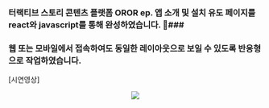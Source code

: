 ### 터랙티브 스토리 콘텐츠 플랫폼 OROR ep. 앱 소개 및 설치 유도 페이지를 react와 javascript를 통해 완성하였습니다. 🎈###

### 웹 또는 모바일에서 접속하여도 동일한 레이아웃으로 보일 수 있도록 반응형으로 작업하였습니다. ###

[시연영상] 
<p align="center">
<img src="[[https://github.com/datehubin/webappcloneoror/assets/130430699/4ad3b482-a4d7-467c-be35-e64a231cdb4b](https://private-user-images.githubusercontent.com/130430699/291519363-4ad3b482-a4d7-467c-be35-e64a231cdb4b.mp4?jwt=eyJhbGciOiJIUzI1NiIsInR5cCI6IkpXVCJ9.eyJpc3MiOiJnaXRodWIuY29tIiwiYXVkIjoicmF3LmdpdGh1YnVzZXJjb250ZW50LmNvbSIsImtleSI6ImtleTEiLCJleHAiOjE3MDI5NzM5NDQsIm5iZiI6MTcwMjk3MzY0NCwicGF0aCI6Ii8xMzA0MzA2OTkvMjkxNTE5MzYzLTRhZDNiNDgyLWE0ZDctNDY3Yy1iZTM1LWU2NGEyMzFjZGI0Yi5tcDQ_WC1BbXotQWxnb3JpdGhtPUFXUzQtSE1BQy1TSEEyNTYmWC1BbXotQ3JlZGVudGlhbD1BS0lBSVdOSllBWDRDU1ZFSDUzQSUyRjIwMjMxMjE5JTJGdXMtZWFzdC0xJTJGczMlMkZhd3M0X3JlcXVlc3QmWC1BbXotRGF0ZT0yMDIzMTIxOVQwODE0MDRaJlgtQW16LUV4cGlyZXM9MzAwJlgtQW16LVNpZ25hdHVyZT1iN2VlYjFkNTM0YjhlYjZkNTg2NDk2NTg5N2YyMWY0MzhmMmEzM2E3ZTJkZmIyMDAyZTJmOTJiZjRkNTE3MzhlJlgtQW16LVNpZ25lZEhlYWRlcnM9aG9zdCZhY3Rvcl9pZD0wJmtleV9pZD0wJnJlcG9faWQ9MCJ9.ZASnjilgtR_EAypXx6nzS_Q6LFu5MLOziuk65Jc7pw8)https://private-user-images.githubusercontent.com/130430699/291519363-4ad3b482-a4d7-467c-be35-e64a231cdb4b.mp4?jwt=eyJhbGciOiJIUzI1NiIsInR5cCI6IkpXVCJ9.eyJpc3MiOiJnaXRodWIuY29tIiwiYXVkIjoicmF3LmdpdGh1YnVzZXJjb250ZW50LmNvbSIsImtleSI6ImtleTEiLCJleHAiOjE3MDI5NzM5NDQsIm5iZiI6MTcwMjk3MzY0NCwicGF0aCI6Ii8xMzA0MzA2OTkvMjkxNTE5MzYzLTRhZDNiNDgyLWE0ZDctNDY3Yy1iZTM1LWU2NGEyMzFjZGI0Yi5tcDQ_WC1BbXotQWxnb3JpdGhtPUFXUzQtSE1BQy1TSEEyNTYmWC1BbXotQ3JlZGVudGlhbD1BS0lBSVdOSllBWDRDU1ZFSDUzQSUyRjIwMjMxMjE5JTJGdXMtZWFzdC0xJTJGczMlMkZhd3M0X3JlcXVlc3QmWC1BbXotRGF0ZT0yMDIzMTIxOVQwODE0MDRaJlgtQW16LUV4cGlyZXM9MzAwJlgtQW16LVNpZ25hdHVyZT1iN2VlYjFkNTM0YjhlYjZkNTg2NDk2NTg5N2YyMWY0MzhmMmEzM2E3ZTJkZmIyMDAyZTJmOTJiZjRkNTE3MzhlJlgtQW16LVNpZ25lZEhlYWRlcnM9aG9zdCZhY3Rvcl9pZD0wJmtleV9pZD0wJnJlcG9faWQ9MCJ9.ZASnjilgtR_EAypXx6nzS_Q6LFu5MLOziuk65Jc7pw8](https://private-user-images.githubusercontent.com/130430699/291519363-4ad3b482-a4d7-467c-be35-e64a231cdb4b.mp4?jwt=eyJhbGciOiJIUzI1NiIsInR5cCI6IkpXVCJ9.eyJpc3MiOiJnaXRodWIuY29tIiwiYXVkIjoicmF3LmdpdGh1YnVzZXJjb250ZW50LmNvbSIsImtleSI6ImtleTEiLCJleHAiOjE3MDI5NzM5NzQsIm5iZiI6MTcwMjk3MzY3NCwicGF0aCI6Ii8xMzA0MzA2OTkvMjkxNTE5MzYzLTRhZDNiNDgyLWE0ZDctNDY3Yy1iZTM1LWU2NGEyMzFjZGI0Yi5tcDQ_WC1BbXotQWxnb3JpdGhtPUFXUzQtSE1BQy1TSEEyNTYmWC1BbXotQ3JlZGVudGlhbD1BS0lBSVdOSllBWDRDU1ZFSDUzQSUyRjIwMjMxMjE5JTJGdXMtZWFzdC0xJTJGczMlMkZhd3M0X3JlcXVlc3QmWC1BbXotRGF0ZT0yMDIzMTIxOVQwODE0MzRaJlgtQW16LUV4cGlyZXM9MzAwJlgtQW16LVNpZ25hdHVyZT01OTIwYTFmNTdjZGRkM2FiN2MzZmFlZTY0NmRiMzVjMjJmN2I4YTY5YzM0OWY2M2VhOWRkZmJjNDZmOTBmN2I0JlgtQW16LVNpZ25lZEhlYWRlcnM9aG9zdCZhY3Rvcl9pZD0wJmtleV9pZD0wJnJlcG9faWQ9MCJ9.snCQ0xZL0B3-gFWRzi3wzdtDpnQPNSmB2nxthW5HfNc)https://private-user-images.githubusercontent.com/130430699/291519363-4ad3b482-a4d7-467c-be35-e64a231cdb4b.mp4?jwt=eyJhbGciOiJIUzI1NiIsInR5cCI6IkpXVCJ9.eyJpc3MiOiJnaXRodWIuY29tIiwiYXVkIjoicmF3LmdpdGh1YnVzZXJjb250ZW50LmNvbSIsImtleSI6ImtleTEiLCJleHAiOjE3MDI5NzM5NzQsIm5iZiI6MTcwMjk3MzY3NCwicGF0aCI6Ii8xMzA0MzA2OTkvMjkxNTE5MzYzLTRhZDNiNDgyLWE0ZDctNDY3Yy1iZTM1LWU2NGEyMzFjZGI0Yi5tcDQ_WC1BbXotQWxnb3JpdGhtPUFXUzQtSE1BQy1TSEEyNTYmWC1BbXotQ3JlZGVudGlhbD1BS0lBSVdOSllBWDRDU1ZFSDUzQSUyRjIwMjMxMjE5JTJGdXMtZWFzdC0xJTJGczMlMkZhd3M0X3JlcXVlc3QmWC1BbXotRGF0ZT0yMDIzMTIxOVQwODE0MzRaJlgtQW16LUV4cGlyZXM9MzAwJlgtQW16LVNpZ25hdHVyZT01OTIwYTFmNTdjZGRkM2FiN2MzZmFlZTY0NmRiMzVjMjJmN2I4YTY5YzM0OWY2M2VhOWRkZmJjNDZmOTBmN2I0JlgtQW16LVNpZ25lZEhlYWRlcnM9aG9zdCZhY3Rvcl9pZD0wJmtleV9pZD0wJnJlcG9faWQ9MCJ9.snCQ0xZL0B3-gFWRzi3wzdtDpnQPNSmB2nxthW5HfNc">
</p>
